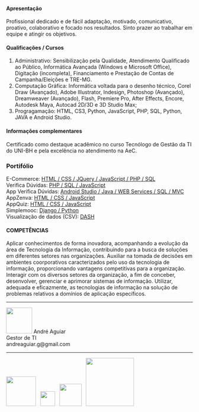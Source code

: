#### Apresentação
Profissional dedicado e de fácil adaptação, motivado, comunicativo, proativo, colaborativo e focado nos resultados. Sinto prazer ao trabalhar em equipe e atingir os objetivos.

#### Qualificações / Cursos
<ol>
  <li>Administrativo: Sensibilização pela Qualidade, Atendimento Qualificado ao Público, Informática Avançada (Windows e Microsoft Office), Digitação (incompleta), Financiamento e Prestação de Contas de Campanha/Eleições e TRE-MG.</li>
  <li>Computação Gráfica: Informática voltada para o desenho técnico, Corel Draw (Avançado), Adobe Illustrator, Indesign, Photoshop (Avançado), Dreamweaver (Avançado), Flash, Premiere Pro, After Effects, Encore, Autodesk Maya, Autocad 2D/3D e 3D Studio Max;</li>
  <li>Progragamação: HTML, CS3, Python, JavaScript, PHP, SQL, Python, JAVA e Android Studio.</li>
 </ol>
 
 
#### Informações complementares
Certificado como destaque acadêmico no curso Tecnólogo de Gestão da TI do UNI-BH e pela excelência no atendimento na AeC.
### Portifólio
E-Commerce: [HTML / CSS / JQuery / JavaScript / PHP / SQL](https://topartes.com/)<br>
Verifica Dúvidas: [PHP / SQL / JavaScript](http://topartes.esy.es/)<br>
App Verifica Dúvidas: [Android Studio / Java / WEB Services / SQL / MVC](https://drive.google.com/file/d/1tInJPyFS-tl3xWtAL-pmHlosB1tMN_qM/view?usp=sharing)<br>
AppZenva: [HTML / CSS / JavaScript](https://andrehaguiar.github.io/AppZenvaLove/)<br>
AppQuiz: [HTML / CSS / JavaScript](https://andrehaguiar.github.io/AppQuiz/)<br>
Simplemooc: [Django / Python](https://top-simplemooc.herokuapp.com/conta/)<br>
Visualização de dados (CSV): [DASH](https://app-visualiza-dados-dash.herokuapp.com/)
#### COMPETÊNCIAS
Aplicar conhecimentos de forma inovadora, acompanhando a evolução da área de Tecnologia da Informação, contribuindo para a busca de soluções em diferentes setores nas organizações. Auxiliar na tomada de decisões em ambientes coorporativos caracterizados pelo uso da tecnologia de informação, proporcionando vantagens competitivas para a organização. Interagir com os diversos setores da organização, a fim de conceber, desenvolver, gerenciar e aprimorar sistemas de informação. Utilizar, adequada e eficazmente, as tecnologias de informação na solução de problemas relativos a domínios de aplicação específicos.


<hr>
<img width=70px, heigth=auto, src='https://media-exp1.licdn.com/dms/image/C4D03AQGZdoF3rG0Vxw/profile-displayphoto-shrink_200_200/0?e=1603929600&v=beta&t=h5-vg6uII7xovRUGHEJEbVtvAiomxGIN492lKZp8JoU'>
André Aguiar<br>Gestor de TI<br>andreaguiar.g@gmail.com<br><hr>
<a href='http://topartes.com.br/'><img width=80px heigth=auto src='http://topartes.com.br/img/logo_topartes.png'></a> &nbsp;
<a href='https://www.linkedin.com/in/andre-aguiar/'><img width=40px heigth=auto src='https://image.flaticon.com/icons/png/512/174/174857.png'></a> &nbsp;
<a href='https://www.behance.net/AndrehAugusto'><img  width=60px heigth=auto src='https://cdn.worldvectorlogo.com/logos/behance-2.svg' ></a> &nbsp;
<a href='https://www.udemy.com/user/andre-augusto-aguiar-gomes/'><img width=130px heigth=auto src='https://www.udemy.com/staticx/udemy/images/v6/logo-coral.svg'></a>
<!--
**AndrehAguiar/AndrehAguiar** is a ✨ _special_ ✨ repository because its `README.md` (this file) appears on your GitHub profile.

Here are some ideas to get you started:

- 🔭 I’m currently working on ...
- 🌱 I’m currently learning ...
- 👯 I’m looking to collaborate on ...
- 🤔 I’m looking for help with ...
- 💬 Ask me about ...
- 📫 How to reach me: ...
- 😄 Pronouns: ...
- ⚡ Fun fact: ...
-->
